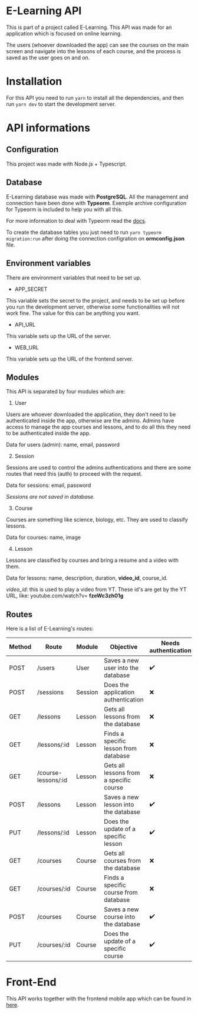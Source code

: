 # E-Learning API

This is part of a project called E-Learning. This API was made for an application
which is focused on online learning.

The users (whoever downloaded the app) can see the courses on the main screen
and navigate into the lessons of each course, and the process is saved as the
user goes on and on.

# Installation

For this API you need to run `yarn` to install all the dependencies, and then
run `yarn dev` to start the development server.

# API informations

## Configuration

This project was made with Node.js + Typescript.

## Database

E-Learning database was made with **PostgreSQL**. All the management and
connection have been done with **Typeorm**. Exemple archive configuration for
Typeorm is included to help you with all this.

For more information to deal with Typeorm read the [docs](https://typeorm.io/#/).

To create the database tables you just need to run `yarn typeorm migration:run`
after doing the connection configration on **ormconfig.json** file.

## Environment variables

There are environment variables that need to be set up.

* APP_SECRET

This variable sets the secret to the project, and needs to be set up before you
run the development server, otherwise some functionalities will not work fine.
The value for this can be anything you want.

* API_URL

This variable sets up the URL of the server.

* WEB_URL

This variable sets up the URL of the frontend server.

## Modules

This API is separated by four modules which are:

1. User

Users are whoever downloaded the application, they don't need to be
authenticated inside the app, otherwise are the admins. Admins have
access to manage the app courses and lessons, and to do all this
they need to be authenticated inside the app.

Data for users (admin): name, email, password

2. Session

Sessions are used to control the admins authentications and there are
some routes that need this (auth) to proceed with the request.

Data for sessions: email, password

*Sessions are not saved in database.*

3. Course

Courses are something like science, biology, etc. They are used to classify
lessons.

Data for courses: name, image

4. Lesson

Lessons are classified by courses and bring a resume and a video with them.

Data for lessons: name, description, duration, **video_id**, course_id.

*video_id*: this is used to play a video from YT. These id's are get by the YT
URL, like: youtube.com/watch?v= **fzeWc3zh01g**

## Routes

Here is a list of E-Learning's routes:

| Method | Route | Module | Objective | Needs authentication |
| ------ | ----- | ------ | --------- | -------------------- |
| POST | /users  | User | Saves a new user into the database | :heavy_check_mark: |
| POST | /sessions | Session | Does the application authentication | :x: |
| GET  | /lessons | Lesson | Gets all lessons from the database | :x: |
| GET  | /lessons/:id | Lesson | Finds a specific lesson from database | :x: |
| GET  | /course-lessons/:id | Lesson | Gets all lessons from a specific course | :x: |
| POST | /lessons | Lesson | Saves a new lesson into the database | :heavy_check_mark: |
| PUT  | /lessons/:id | Lesson | Does the update of a specific lesson | :heavy_check_mark: |
| GET  | /courses | Course | Gets all courses from the database | :x: |
| GET  | /courses/:id | Course | Finds a specific course from database | :x: |
| POST | /courses | Course | Saves a new course into the database | :heavy_check_mark: |
| PUT  | /courses/:id | Course | Does the update of a specific course | :heavy_check_mark: |

# Front-End

This API works together with the frontend mobile app which can be found in [here](https://github.com/gui10l1/elearningapp).
